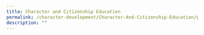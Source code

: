```yaml
---
title: Character and Citizenship Education
permalink: /character-development/Character-And-Citizenship-Education/permalink
description: ""
---
```


